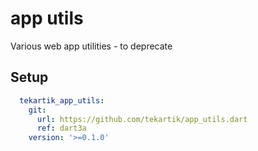 # app utils

Various web app utilities - to deprecate

## Setup

```yaml
  tekartik_app_utils:
    git:
      url: https://github.com/tekartik/app_utils.dart
      ref: dart3a
    version: '>=0.1.0'
```